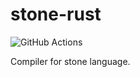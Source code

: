 # stone-rust

![[GitHub Actions](https://github.com/namachan10777/stone-rust/actions?query=workflow:Rust)](https://github.com/namachan10777/stone-rust/workflows/Rust/badge.svg)

Compiler for stone language.
